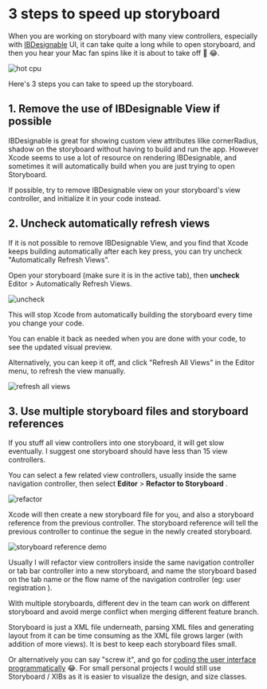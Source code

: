 # 3 steps to speed up storyboard

When you are working on storyboard with many view controllers, especially with [IBDesignable](https://nshipster.com/ibinspectable-ibdesignable/) UI, it can take quite a long while to open storyboard, and then you hear your Mac fan spins like it is about to take off 🚀 😂.



![hot cpu](https://iosimage.s3.amazonaws.com/2020/78-speed-up-storyboard/hot.png)



Here's 3 steps you can take to speed up the storyboard.



## 1. Remove the use of IBDesignable View if possible

IBDesignable is great for showing custom view attributes lilke cornerRadius, shadow on the storyboard without having to build and run the app. However Xcode seems to use a lot of resource on rendering IBDesignable, and sometimes it will automatically build when you are just trying to open Storyboard.


If possible, try to remove IBDesignable view on your storyboard's view controller, and initialize it in your code instead.




## 2. Uncheck automatically refresh views

If it is not possible to remove IBDesignable View, and you find that Xcode keeps building automatically after each key press, you can try uncheck "Automatically Refresh Views".



Open your storyboard (make sure it is in the active tab), then **uncheck** Editor > Automatically Refresh Views.

![uncheck](https://iosimage.s3.amazonaws.com/2020/78-speed-up-storyboard/uncheck.png)



This will stop Xcode from automatically building the storyboard every time you change your code.



You can enable it back as needed when you are done with your code, to see the updated visual preview.



Alternatively, you can keep it off, and click "Refresh All Views" in the Editor menu, to refresh the view manually.

![refresh all views](https://iosimage.s3.amazonaws.com/2020/78-speed-up-storyboard/refreshAllViews.png)



## 3. Use multiple storyboard files and storyboard references

If you stuff all view controllers into one storyboard, it will get slow eventually. I suggest one storyboard should have less than 15 view controllers.



You can select a few related view controllers, usually inside the same navigation controller, then select **Editor** > **Refactor to Storyboard** .



![refactor](https://iosimage.s3.amazonaws.com/2020/78-speed-up-storyboard/refactor.png)



Xcode will then create a new storyboard file for you, and also a storyboard reference from the previous controller. The storyboard reference will tell the previous controller to continue the segue in the newly created storyboard.



![storyboard reference demo](https://iosimage.s3.amazonaws.com/2020/78-speed-up-storyboard/reference.gif)



Usually I will refactor view controllers inside the same navigation controller or tab bar controller into a new storyboard, and name the storyboard based on the tab name or the flow name of the navigation controller (eg: user registration ).



With multiple storyboards, different dev in the team can work on different storyboard and avoid merge conflict when merging different feature branch.



Storyboard is just a XML file underneath, parsing XML files and generating layout from it can be time consuming as the XML file grows larger (with addition of more views). It is best to keep each storyboard files small.



Or alternatively you can say "screw it", and go for [coding the user interface programmatically](https://fluffy.es/intro-to-creating-ui-in-code-1/) 😂. For small personal projects I would still use Storyboard / XIBs as it is easier to visualize the design, and size classes.



















